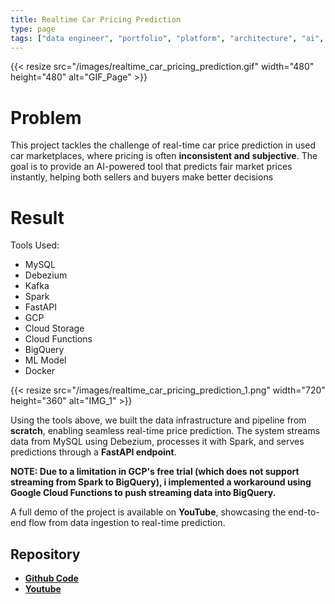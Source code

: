 ```yaml
---
title: Realtime Car Pricing Prediction
type: page
tags: ["data engineer", "portfolio", "platform", "architecture", "ai", "machine learning"]
---
```


{{< resize src="/images/realtime_car_pricing_prediction.gif" width="480" height="480" alt="GIF_Page" >}}

# Problem

This project tackles the challenge of real-time car price prediction in used car marketplaces, where pricing is often **inconsistent and subjective**. The goal is to provide an AI-powered tool that predicts fair market prices instantly, helping both sellers and buyers make better decisions

# Result

Tools Used:
- MySQL
- Debezium
- Kafka
- Spark
- FastAPI
- GCP
- Cloud Storage
- Cloud Functions
- BigQuery
- ML Model
- Docker

{{< resize src="/images/realtime_car_pricing_prediction_1.png" width="720" height="360" alt="IMG_1" >}}

Using the tools above, we built the data infrastructure and pipeline from **scratch**, enabling seamless real-time price prediction. The system streams data from MySQL using Debezium, processes it with Spark, and serves predictions through a **FastAPI endpoint**.

**NOTE: Due to a limitation in GCP's free trial (which does not support streaming from Spark to BigQuery), i implemented a workaround using Google Cloud Functions to push streaming data into BigQuery.**

A full demo of the project is available on **YouTube**, showcasing the end-to-end flow from data ingestion to real-time prediction.

## Repository
- [**Github Code**](https://github.com/azharizz/realtime_car_pricing_prediction)
- [**Youtube**](https://youtu.be/mvJR-IZ9x04)

